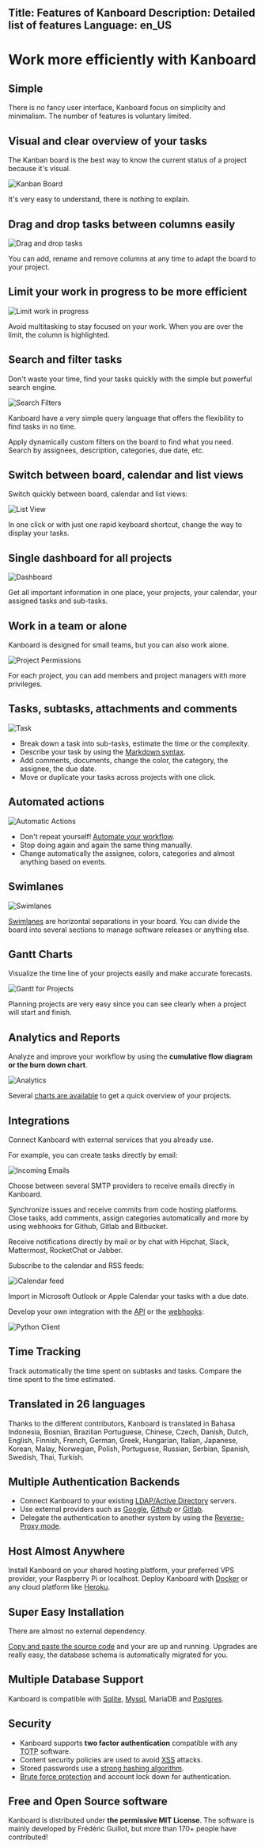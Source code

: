 Title: Features of Kanboard
Description: Detailed list of features
Language: en_US
---

Work more efficiently with Kanboard
===================================

Simple
------

There is no fancy user interface, Kanboard focus on simplicity and minimalism.
The number of features is voluntary limited.

Visual and clear overview of your tasks
---------------------------------------

The Kanban board is the best way to know the current status of a project because it's visual.

![Kanban Board](/screenshots/board.png)

It's very easy to understand, there is nothing to explain.

Drag and drop tasks between columns easily
------------------------------------------

![Drag and drop tasks](/screenshots/drag-and-drop.png)

You can add, rename and remove columns at any time to adapt the board to your project.

Limit your work in progress to be more efficient
------------------------------------------------

![Limit work in progress](/screenshots/task-limit.png)

Avoid multitasking to stay focused on your work. When you are over the limit, the column is highlighted.

Search and filter tasks
-----------------------

Don't waste your time, find your tasks quickly with the simple but powerful search engine.

![Search Filters](/screenshots/search.png)

Kanboard have a very simple query language that offers the flexibility to find tasks in no time.

Apply dynamically custom filters on the board to find what you need. Search by assignees, description, categories, due date, etc.

Switch between board, calendar and list views
----------------------------------------------

Switch quickly between board, calendar and list views:

![List View](/screenshots/list-view.png)

In one click or with just one rapid keyboard shortcut, change the way to display your tasks.

Single dashboard for all projects
---------------------------------

![Dashboard](/screenshots/dashboard.png)

Get all important information in one place, your projects, your calendar, your assigned tasks and sub-tasks.

Work in a team or alone
-----------------------

Kanboard is designed for small teams, but you can also work alone.

![Project Permissions](/screenshots/project-permissions.png)

For each project, you can add members and project managers with more privileges.

Tasks, subtasks, attachments and comments
-----------------------------------------

![Task](/screenshots/task.png)

- Break down a task into sub-tasks, estimate the time or the complexity.
- Describe your task by using the [Markdown syntax](/documentation/syntax-guide).
- Add comments, documents, change the color, the category, the assignee, the due date.
- Move or duplicate your tasks across projects with one click.

Automated actions
-----------------

![Automatic Actions](/screenshots/automatic-actions.png)

- Don't repeat yourself! [Automate your workflow](/documentation/automatic-actions).
- Stop doing again and again the same thing manually.
- Change automatically the assignee, colors, categories and almost anything based on events.

Swimlanes
---------

![Swimlanes](/screenshots/swimlanes.png)

[Swimlanes](/documentation/swimlanes) are horizontal separations in your board.
You can divide the board into several sections to manage software releases or anything else.

Gantt Charts
------------

Visualize the time line of your projects easily and make accurate forecasts.

![Gantt for Projects](/screenshots/gantt-projects.png)

Planning projects are very easy since you can see clearly when a project will start and finish.

Analytics and Reports
---------------------

Analyze and improve your workflow by using the **cumulative flow diagram or the burn down chart**.

![Analytics](/screenshots/analytics.png)

Several [charts are available](/documentation/analytics) to get a quick overview of your projects.

Integrations
------------

Connect Kanboard with external services that you already use.

For example, you can create tasks directly by email:

![Incoming Emails](/screenshots/incoming-emails.png)

Choose between several SMTP providers to receive emails directly in Kanboard.

Synchronize issues and receive commits from code hosting platforms.
Close tasks, add comments, assign categories automatically and more by using webhooks for Github, Gitlab and Bitbucket.

Receive notifications directly by mail or by chat with Hipchat, Slack, Mattermost, RocketChat or Jabber.

Subscribe to the calendar and RSS feeds:

![iCalendar feed](/screenshots/ical.png)

Import in Microsoft Outlook or Apple Calendar your tasks with a due date.

Develop your own integration with the [API](/documentation/api-json-rpc) or the [webhooks](/documentation/webhooks):

![Python Client](/screenshots/api-dev.png)

Time Tracking
-------------

Track automatically the time spent on subtasks and tasks.
Compare the time spent to the time estimated.

Translated in 26 languages
--------------------------

Thanks to the different contributors, Kanboard is translated in Bahasa Indonesia, Bosnian, Brazilian Portuguese, Chinese, Czech, Danish, Dutch, English, Finnish, French, German, Greek, Hungarian, Italian, Japanese, Korean, Malay, Norwegian, Polish, Portuguese, Russian, Serbian, Spanish, Swedish, Thai, Turkish.

Multiple Authentication Backends
--------------------------------

- Connect Kanboard to your existing [LDAP/Active Directory](/documentation/ldap-authentication) servers.
- Use external providers such as [Google](/plugin/google-auth), [Github](/plugin/github-auth) or [Gitlab](/plugin/gitlab-auth).
- Delegate the authentication to another system by using the [Reverse-Proxy mode](/documentation/reverse-proxy-authentication).

Host Almost Anywhere
--------------------

Install Kanboard on your shared hosting platform, your preferred VPS provider, your Raspberry Pi or localhost.
Deploy Kanboard with [Docker](/documentation/docker) or any cloud platform like [Heroku](/documentation/heroku).

Super Easy Installation
-----------------------

There are almost no external dependency.

[Copy and paste the source code](/documentation/installation) and your are up and running.
Upgrades are really easy, the database schema is automatically migrated for you.

Multiple Database Support
-------------------------

Kanboard is compatible with [Sqlite](/documentation/sqlite-database), [Mysql](/documentation/mysql-configuration), MariaDB and [Postgres](/documentation/postgresql-configuration).

Security
--------

- Kanboard supports **two factor authentication** compatible with any <abbr title="Time-based One-time Password Algorithm">TOTP</abbr> software.
- Content security policies are used to avoid [XSS](https://en.wikipedia.org/wiki/Cross-site_scripting) attacks.
- Stored passwords use a [strong hashing algorithm](http://php.net/password_hash).
- [Brute force protection](/documentation/bruteforce-protection) and account lock down for authentication.

Free and Open Source software
-----------------------------

Kanboard is distributed under **the permissive MIT License**.
The software is mainly developed by Frédéric Guillot, but more than 170+ people have contributed!
